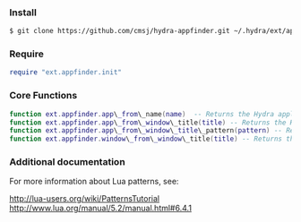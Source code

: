 ### Install

~~~bash
$ git clone https://github.com/cmsj/hydra-appfinder.git ~/.hydra/ext/appfinder
~~~

### Require

~~~lua
require "ext.appfinder.init"
~~~

### Core Functions

~~~lua
function ext.appfinder.app\_from\_name(name)  -- Returns the Hydra application object for an application with the supplied name (e.g. "Safari")
function ext.appfinder.app\_from\_window\_title(title) -- Returns the Hydra application object for a window with the supplied title (e.g. "Activity Monitor (All Processes)")
function ext.appfinder.app\_from\_window\_title\_pattern(pattern) -- Returns the Hydra application object for a window title matching the supplied Lua pattern (e.g. "Inbox %(%d+ messages.\*")
function ext.appfinder.window\_from\_window\_title(title) -- Returns the Hydra window object for a window with the supplied title (e.g. "Activity Monitor (All Processes)")
~~~

### Additional documentation

For more information about Lua patterns, see:

http://lua-users.org/wiki/PatternsTutorial
http://www.lua.org/manual/5.2/manual.html#6.4.1

